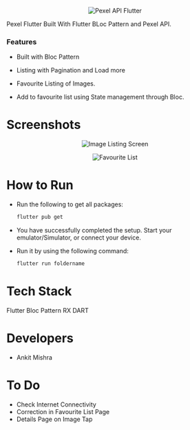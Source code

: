 <p align="center">
  <img src="http://dreamzzinfotech.com/pexel/screen1.jpg" alt="Pexel API Flutter" />
</p>


Pexel Flutter Built With Flutter BLoc Pattern and Pexel API.



### Features

- Built with Bloc Pattern

- Listing with Pagination and Load more

- Favourite Listing of Images.

- Add to favourite list using State management through Bloc.




# Screenshots

<p align="center">
  <img src="https://dreamzzinfotech.com/pexel/screen1.jpg" alt="Image Listing Screen" />
</p>

<p align="center">
  <img src="https://dreamzzinfotech.com/pexel/screen2.jpg" alt="Favourite List" />
</p>

# How to Run

* Run the following to get all packages:

  ```bash
  flutter pub get
  ```

* You have successfully completed the setup. Start your emulator/Simulator, or connect your device.

* Run it by using the following command:

  ```bash
  flutter run foldername
  ```

# Tech Stack

Flutter
Bloc Pattern
RX DART

# Developers

- Ankit Mishra

# To Do
- Check Internet Connectivity
- Correction in Favourite List Page
- Details Page on Image Tap